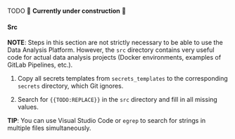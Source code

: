 
TODO :construction: **Currently under construction** :construction:

#### Src

**NOTE**: Steps in this section are not strictly necessary to be able to use the Data Analysis Platform. However, the `src` directory contains very useful code for actual data analysis projects (Docker environments, examples of GitLab Pipelines, etc.).

1) Copy all secrets templates from `secrets_templates` to the corresponding `secrets` directory, which Git ignores. 

2) Search for `{{TODO:REPLACE}}` in the `src` directory and fill in all missing values. 

  **TIP**: You can use Visual Studio Code or `egrep` to search for strings in multiple files simultaneously.

